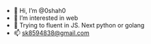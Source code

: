 - 👋 Hi, I’m @0shah0
- 👀 I’m interested in web
- 🌱 Trying to fluent in JS. Next python or golang
- 📫 sk8594838@gmail.com

